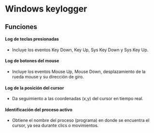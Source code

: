 # Windows keylogger

## Funciones

#### Log de teclas presionadas

- Incluye los eventos Key Down, Key Up, Sys Key Down y Sys Key Up.

#### Log de botones del mouse

- Incluye los eventos Mouse Up, Mouse Down, desplazamiento de la rueda mouse y su dirección de giro.

#### Log de la posición del cursor

- Da seguimiento a las coordenadas (x,y) del cursor en tiempo real.

#### Identificación del proceso activo

- Obtiene el nombre del proceso (programa) en donde se encuentra el cursor, ya sea durante clics o movimientos.
